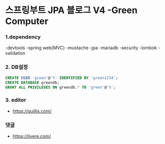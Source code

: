 # 스프링부트 JPA 블로그 V4 -Green Computer


### 1.dependency

-devtools
-spring web(MVC)
-mustache
-jpa
-mariadb
-security
-lombok
-validation

### 2. DB설정
```sql
CREATE USER 'green'@'%' IDENTIFIED BY 'green1234';
CREATE DATABASE greendb;
GRANT ALL PRIVILEGES ON greendb.* TO 'green'@'%';
```

### 3. editor
- https://quilljs.com/

###  댓글
- https://livere.com/